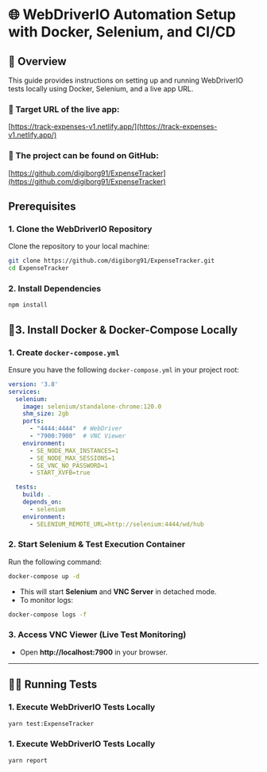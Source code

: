 # 🌐 WebDriverIO Automation Setup with Docker, Selenium, and CI/CD

## 📖 Overview
This guide provides instructions on setting up and running WebDriverIO tests locally using Docker, Selenium, and a live app URL.

### 🎯 Target URL of the live app:
[https://track-expenses-v1.netlify.app/](https://track-expenses-v1.netlify.app/)

### 📂 The project can be found on GitHub:
[https://github.com/digiborg91/ExpenseTracker](https://github.com/digiborg91/ExpenseTracker)

## Prerequisites


### **1. Clone the WebDriverIO Repository**
Clone the repository to your local machine:
```sh
git clone https://github.com/digiborg91/ExpenseTracker.git
cd ExpenseTracker
```

### **2. Install Dependencies**
```sh
npm install
```

## 🐳3. **Install Docker & Docker-Compose Locally**

### **1. Create `docker-compose.yml`**
Ensure you have the following `docker-compose.yml` in your project root:

```yaml
version: '3.8'
services:
  selenium:
    image: selenium/standalone-chrome:120.0
    shm_size: 2gb
    ports:
      - "4444:4444"  # WebDriver
      - "7900:7900"  # VNC Viewer
    environment:
      - SE_NODE_MAX_INSTANCES=1
      - SE_NODE_MAX_SESSIONS=1
      - SE_VNC_NO_PASSWORD=1
      - START_XVFB=true

  tests:
    build: .
    depends_on:
      - selenium
    environment:
      - SELENIUM_REMOTE_URL=http://selenium:4444/wd/hub
```

### **2. Start Selenium & Test Execution Container**
Run the following command:
```sh
docker-compose up -d
```
- This will start **Selenium** and **VNC Server** in detached mode.
- To monitor logs:
```sh
docker-compose logs -f
```

### **3. Access VNC Viewer** (Live Test Monitoring)
- Open **http://localhost:7900** in your browser.

---

## 🏃‍♂️ Running Tests

### **1. Execute WebDriverIO Tests Locally**
```sh
yarn test:ExpenseTracker
```

### **1. Execute WebDriverIO Tests Locally**
``` sh
yarn report
```